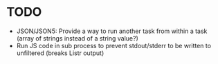 # TODO

- JSON/JSON5: Provide a way to run another task from within a task (array of strings instead of a string value?)
- Run JS code in sub process to prevent stdout/stderr to be written to unfiltered (breaks Listr output)
